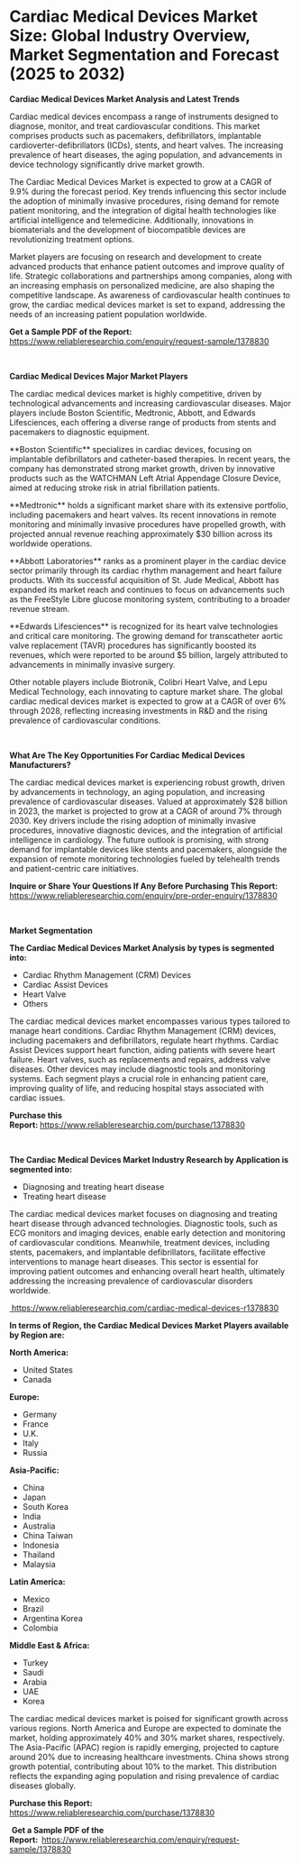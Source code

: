 <p><h1>Cardiac Medical Devices Market Size: Global Industry Overview, Market Segmentation and Forecast (2025 to 2032)</h1></p><p><strong>Cardiac Medical Devices Market Analysis and Latest Trends</strong></p>
<p><p>Cardiac medical devices encompass a range of instruments designed to diagnose, monitor, and treat cardiovascular conditions. This market comprises products such as pacemakers, defibrillators, implantable cardioverter-defibrillators (ICDs), stents, and heart valves. The increasing prevalence of heart diseases, the aging population, and advancements in device technology significantly drive market growth.</p><p>The Cardiac Medical Devices Market is expected to grow at a CAGR of 9.9% during the forecast period. Key trends influencing this sector include the adoption of minimally invasive procedures, rising demand for remote patient monitoring, and the integration of digital health technologies like artificial intelligence and telemedicine. Additionally, innovations in biomaterials and the development of biocompatible devices are revolutionizing treatment options. </p><p>Market players are focusing on research and development to create advanced products that enhance patient outcomes and improve quality of life. Strategic collaborations and partnerships among companies, along with an increasing emphasis on personalized medicine, are also shaping the competitive landscape. As awareness of cardiovascular health continues to grow, the cardiac medical devices market is set to expand, addressing the needs of an increasing patient population worldwide.</p></p>
<p><strong>Get a Sample PDF of the Report:&nbsp;</strong> <a href="https://www.reliableresearchiq.com/enquiry/request-sample/1378830?utm_campaign=2580&utm_medium=2&utm_source=Github&utm_content=ia&utm_term=13042025&utm_id=cardiac-medical-devices">https://www.reliableresearchiq.com/enquiry/request-sample/1378830</a></p>
<p>&nbsp;</p>
<p><strong>Cardiac Medical Devices Major Market Players</strong></p>
<p><p>The cardiac medical devices market is highly competitive, driven by technological advancements and increasing cardiovascular diseases. Major players include Boston Scientific, Medtronic, Abbott, and Edwards Lifesciences, each offering a diverse range of products from stents and pacemakers to diagnostic equipment.</p><p>**Boston Scientific** specializes in cardiac devices, focusing on implantable defibrillators and catheter-based therapies. In recent years, the company has demonstrated strong market growth, driven by innovative products such as the WATCHMAN Left Atrial Appendage Closure Device, aimed at reducing stroke risk in atrial fibrillation patients.</p><p>**Medtronic** holds a significant market share with its extensive portfolio, including pacemakers and heart valves. Its recent innovations in remote monitoring and minimally invasive procedures have propelled growth, with projected annual revenue reaching approximately $30 billion across its worldwide operations.</p><p>**Abbott Laboratories** ranks as a prominent player in the cardiac device sector primarily through its cardiac rhythm management and heart failure products. With its successful acquisition of St. Jude Medical, Abbott has expanded its market reach and continues to focus on advancements such as the FreeStyle Libre glucose monitoring system, contributing to a broader revenue stream.</p><p>**Edwards Lifesciences** is recognized for its heart valve technologies and critical care monitoring. The growing demand for transcatheter aortic valve replacement (TAVR) procedures has significantly boosted its revenues, which were reported to be around $5 billion, largely attributed to advancements in minimally invasive surgery.</p><p>Other notable players include Biotronik, Colibri Heart Valve, and Lepu Medical Technology, each innovating to capture market share. The global cardiac medical devices market is expected to grow at a CAGR of over 6% through 2028, reflecting increasing investments in R&D and the rising prevalence of cardiovascular conditions.</p></p>
<p>&nbsp;</p>
<p><strong>What Are The Key Opportunities For Cardiac Medical Devices Manufacturers?</strong></p>
<p><p>The cardiac medical devices market is experiencing robust growth, driven by advancements in technology, an aging population, and increasing prevalence of cardiovascular diseases. Valued at approximately $28 billion in 2023, the market is projected to grow at a CAGR of around 7% through 2030. Key drivers include the rising adoption of minimally invasive procedures, innovative diagnostic devices, and the integration of artificial intelligence in cardiology. The future outlook is promising, with strong demand for implantable devices like stents and pacemakers, alongside the expansion of remote monitoring technologies fueled by telehealth trends and patient-centric care initiatives. </p></p>
<p><strong>Inquire or Share Your Questions If Any Before Purchasing This Report:</strong> <a href="https://www.reliableresearchiq.com/enquiry/pre-order-enquiry/1378830?utm_campaign=2580&utm_medium=2&utm_source=Github&utm_content=ia&utm_term=13042025&utm_id=cardiac-medical-devices">https://www.reliableresearchiq.com/enquiry/pre-order-enquiry/1378830</a></p>
<p>&nbsp;</p>
<p><strong>Market Segmentation</strong></p>
<p><strong>The Cardiac Medical Devices Market Analysis by types is segmented into:</strong></p>
<p><ul><li>Cardiac Rhythm Management (CRM) Devices</li><li>Cardiac Assist Devices</li><li>Heart Valve</li><li>Others</li></ul></p>
<p><p>The cardiac medical devices market encompasses various types tailored to manage heart conditions. Cardiac Rhythm Management (CRM) devices, including pacemakers and defibrillators, regulate heart rhythms. Cardiac Assist Devices support heart function, aiding patients with severe heart failure. Heart valves, such as replacements and repairs, address valve diseases. Other devices may include diagnostic tools and monitoring systems. Each segment plays a crucial role in enhancing patient care, improving quality of life, and reducing hospital stays associated with cardiac issues.</p></p>
<p><strong>Purchase this Report:&nbsp;</strong><a href="https://www.reliableresearchiq.com/purchase/1378830?utm_campaign=2580&utm_medium=2&utm_source=Github&utm_content=ia&utm_term=13042025&utm_id=cardiac-medical-devices">https://www.reliableresearchiq.com/purchase/1378830</a></p>
<p>&nbsp;</p>
<p><strong>The Cardiac Medical Devices Market Industry Research by Application is segmented into:</strong></p>
<p><ul><li>Diagnosing and treating heart disease</li><li>Treating heart disease</li></ul></p>
<p><p>The cardiac medical devices market focuses on diagnosing and treating heart disease through advanced technologies. Diagnostic tools, such as ECG monitors and imaging devices, enable early detection and monitoring of cardiovascular conditions. Meanwhile, treatment devices, including stents, pacemakers, and implantable defibrillators, facilitate effective interventions to manage heart diseases. This sector is essential for improving patient outcomes and enhancing overall heart health, ultimately addressing the increasing prevalence of cardiovascular disorders worldwide.</p></p>
<p><a href="https://www.reliableresearchiq.com/cardiac-medical-devices-r1378830?utm_campaign=2580&utm_medium=2&utm_source=Github&utm_content=ia&utm_term=13042025&utm_id=cardiac-medical-devices">&nbsp;https://www.reliableresearchiq.com/cardiac-medical-devices-r1378830</a></p>
<p><strong>In terms of Region, the Cardiac Medical Devices Market Players available by Region are:</strong></p>
<p>
    <p> <strong> North America: </strong>
        <ul>
            <li>United States</li>
            <li>Canada</li>
        </ul>
        </p> 
    <p> <strong> Europe: </strong>
        <ul>
            <li>Germany</li>
            <li>France</li>
            <li>U.K.</li>
            <li>Italy</li>
            <li>Russia</li>
        </ul>
        </p> 
    <p> <strong> Asia-Pacific: </strong>
        <ul>
            <li>China</li>
            <li>Japan</li>
            <li>South Korea</li>
            <li>India</li>
            <li>Australia</li>
            <li>China Taiwan</li>
            <li>Indonesia</li>
            <li>Thailand</li>
            <li>Malaysia</li>
        </ul>
        </p> 
    <p> <strong> Latin America: </strong>
        <ul>
            <li>Mexico</li>
            <li>Brazil</li>
            <li>Argentina Korea</li>
            <li>Colombia</li>
        </ul>
        </p> 
    <p> <strong> Middle East & Africa: </strong>
        <ul>
            <li>Turkey</li>
            <li>Saudi</li>
            <li>Arabia</li>
            <li>UAE</li>
            <li>Korea</li>
        </ul>
    </p>
    </p>
<p><p>The cardiac medical devices market is poised for significant growth across various regions. North America and Europe are expected to dominate the market, holding approximately 40% and 30% market shares, respectively. The Asia-Pacific (APAC) region is rapidly emerging, projected to capture around 20% due to increasing healthcare investments. China shows strong growth potential, contributing about 10% to the market. This distribution reflects the expanding aging population and rising prevalence of cardiac diseases globally.</p></p>
<p><strong>Purchase this Report: </strong><a href="https://www.reliableresearchiq.com/purchase/1378830?utm_campaign=2580&utm_medium=2&utm_source=Github&utm_content=ia&utm_term=13042025&utm_id=cardiac-medical-devices">https://www.reliableresearchiq.com/purchase/1378830</a></p>
<p>&nbsp;<strong>Get a Sample PDF of the Report:&nbsp;&nbsp;</strong><a href="https://www.reliableresearchiq.com/enquiry/request-sample/1378830?utm_campaign=2580&utm_medium=2&utm_source=Github&utm_content=ia&utm_term=13042025&utm_id=cardiac-medical-devices">https://www.reliableresearchiq.com/enquiry/request-sample/1378830</a></p>
<p><strong></strong></p>
<p><p></p><p></p><p></p></p>